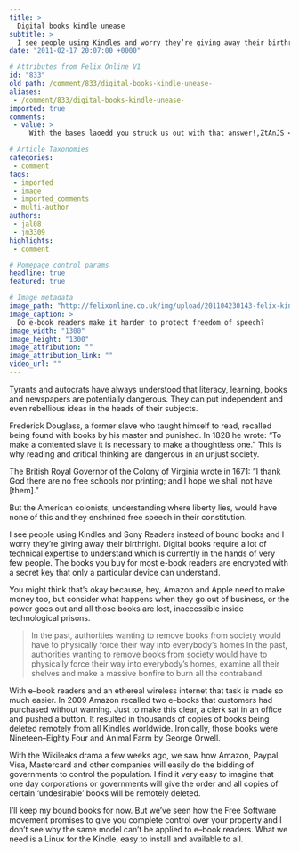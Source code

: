 ```yaml
---
title: >
  Digital books kindle unease
subtitle: >
  I see people using Kindles and worry they’re giving away their birthright
date: "2011-02-17 20:07:00 +0000"

# Attributes from Felix Online V1
id: "833"
old_path: /comment/833/digital-books-kindle-unease-
aliases:
 - /comment/833/digital-books-kindle-unease-
imported: true
comments:
 - value: >
     With the bases laoedd you struck us out with that answer!,ZtAnJS <a href="http://gxlyxqyxvbgg.com/">gxlyxqyxvbgg</a>, <a href="http://www.prednisone-online.com/">prednisone</a> cxgmut <a href="http://www.cheaplifeinsurance-site.com/">cheap life insurance</a> 233115

# Article Taxonomies
categories:
 - comment
tags:
 - imported
 - image
 - imported_comments
 - multi-author
authors:
 - jal08
 - jm3309
highlights:
 - comment

# Homepage control params
headline: true
featured: true

# Image metadata
image_path: "http://felixonline.co.uk/img/upload/201104230143-felix-kindle-2-front1.jpeg"
image_caption: >
  Do e-book readers make it harder to protect freedom of speech?
image_width: "1300"
image_height: "1300"
image_attribution: ""
image_attribution_link: ""
video_url: ""
---
```


Tyrants and autocrats have always understood that literacy, learning, books and newspapers are potentially dangerous. They can put independent and even rebellious ideas in the heads of their subjects.

Frederick Douglass, a former slave who taught himself to read, recalled being found with books by his master and punished. In 1828 he wrote: “To make a contented slave it is necessary to make a thoughtless one.” This is why reading and critical thinking are dangerous in an unjust society.

The British Royal Governor of the Colony of Virginia wrote in 1671: “I thank God there are no free schools nor printing; and I hope we shall not have [them].”

But the American colonists, understanding where liberty lies, would have none of this and they enshrined free speech in their constitution.

I see people using Kindles and Sony Readers instead of bound books and I worry they’re giving away their birthright. Digital books require a lot of technical expertise to understand which is currently in the hands of very few people. The books you buy for most e-book readers are encrypted with a secret key that only a particular device can understand.

You might think that’s okay because, hey, Amazon and Apple need to make money too, but consider what happens when they go out of business, or the power goes out and all those books are lost, inaccessible inside technological prisons.
> In the past, authorities wanting to remove books from society would have to physically force their way into everybody’s homes
In the past, authorities wanting to remove books from society would have to physically force their way into everybody’s homes, examine all their shelves and make a massive bonfire to burn all the contraband.

With e–book readers and an ethereal wireless internet that task is made so much easier. In 2009 Amazon recalled two e–books that customers had purchased without warning. Just to make this clear, a clerk sat in an office and pushed a button. It resulted in thousands of copies of books being deleted remotely from all Kindles worldwide. Ironically, those books were Nineteen–Eighty Four and Animal Farm by George Orwell.

With the Wikileaks drama a few weeks ago, we saw how Amazon, Paypal, Visa, Mastercard and other companies will easily do the bidding of governments to control the population. I find it very easy to imagine that one day corporations or governments will give the order and all copies of certain ‘undesirable’ books will be remotely deleted.

I’ll keep my bound books for now. But we’ve seen how the Free Software movement promises to give you complete control over your property and I don’t see why the same model can’t be applied to e–book readers. What we need is a Linux for the Kindle, easy to install and available to all.
